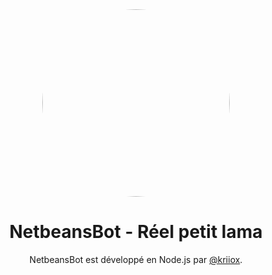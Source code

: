 <center>
<img src="https://cdn.discordapp.com/attachments/692345298491670568/696329292694683698/Capture.PNG" style="border-radius: 50%; width: 300px">

# **NetbeansBot - Réel petit lama**
NetbeansBot est développé en Node.js par [@kriiox](https://github.com/kriiox/NetbeansBot).
<br>
</center>
